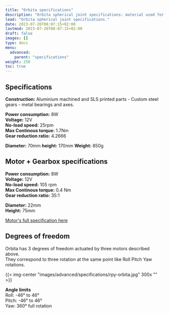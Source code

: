 ```yaml
---
title: "Orbita specifications"
description: "Orbita spherical joint specifications: material used for pieces, power consumption, dimensions, weight, gearbox, degrees of freedom and limit angles."
lead: "Orbita spherical joint specifications."
date: 2023-07-26T08:07:15+02:00
lastmod: 2023-07-26T08:07:15+02:00
draft: false
images: []
type: docs
menu:
  advanced:
    parent: "specifications"
weight: 250
toc: true
---
```


## Specifications

**Construction:** Aluminium machined and SLS printed parts - Custom steel gears - metal bearings and axes.

**Power consumption:** 8W  
**Voltage:** 12V  
**No-load speed:** 25rpm  
**Max Continous torque:** 1.7Nm  
**Gear reduction ratio:** 4.2666  

**Diameter:** 70mm
**height:** 170mm
**Weight:** 850g

## Motor + Gearbox specifications

**Power consumption:** 8W  
**Voltage:** 12V  
**No-load speed:** 105 rpm  
**Max Continous torque:** 0.4 Nm  
**Gear reduction ratio:** 35:1  

**Diameter:** 22mm  
**Height:** 75mm  

<a href="/assets/files/ECXTQ22M-24V_GPX22C-35_1.pdf" download>Motor's full specification here</a>  


## Degrees of freedom
Orbita has 3 degrees of freedom actuated by three motors described above.   
They correspond to three rotation at the same point like Roll Pitch Yaw rotations.

{{< img-center "images/advanced/specifications/rpy-orbita.jpg" 300x "" >}}

**Angle limits**  
Roll: -46° to 46°  
Pitch: -46° to 46°  
Yaw: 360° full rotation  

